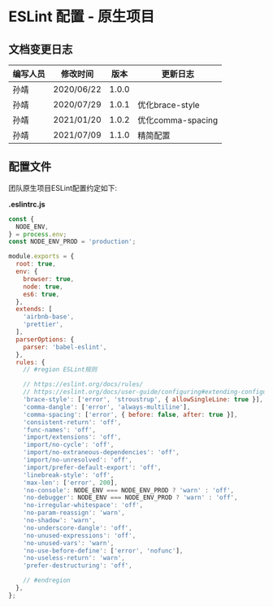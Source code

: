 <h1>ESLint 配置 - 原生项目</h1>

<h2>文档变更日志</h2>

| 编写人员 | 修改时间   | 版本  |  更新日志
| -------- | ---------- | ----- | ------ |
| 孙靖     | 2020/06/22 | 1.0.0 |        |
| 孙靖     | 2020/07/29 | 1.0.1 | 优化brace-style |
| 孙靖     | 2021/01/20 | 1.0.2 | 优化comma-spacing |
| 孙靖     | 2021/07/09 | 1.1.0 | 精简配置 |

## 配置文件

团队原生项目ESLint配置约定如下:

**.eslintrc.js**

```js
const {
  NODE_ENV,
} = process.env;
const NODE_ENV_PROD = 'production';

module.exports = {
  root: true,
  env: {
    browser: true,
    node: true,
    es6: true,
  },
  extends: [
    'airbnb-base',
    'prettier',
  ],
  parserOptions: {
    parser: 'babel-eslint',
  },
  rules: {
    // #region ESLint规则

    // https://eslint.org/docs/rules/
    // https://eslint.org/docs/user-guide/configuring#extending-configuration-files
    'brace-style': ['error', 'stroustrup', { allowSingleLine: true }],
    'comma-dangle': ['error', 'always-multiline'],
    'comma-spacing': ['error', { before: false, after: true }],
    'consistent-return': 'off',
    'func-names': 'off',
    'import/extensions': 'off',
    'import/no-cycle': 'off',
    'import/no-extraneous-dependencies': 'off',
    'import/no-unresolved': 'off',
    'import/prefer-default-export': 'off',
    'linebreak-style': 'off',
    'max-len': ['error', 200],
    'no-console': NODE_ENV === NODE_ENV_PROD ? 'warn' : 'off',
    'no-debugger': NODE_ENV === NODE_ENV_PROD ? 'warn' : 'off',
    'no-irregular-whitespace': 'off',
    'no-param-reassign': 'warn',
    'no-shadow': 'warn',
    'no-underscore-dangle': 'off',
    'no-unused-expressions': 'off',
    'no-unused-vars': 'warn',
    'no-use-before-define': ['error', 'nofunc'],
    'no-useless-return': 'warn',
    'prefer-destructuring': 'off',

    // #endregion
  },
};
```